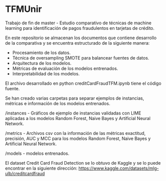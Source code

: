 # TFMUnir
Trabajo de fin de master - Estudio comparativo de técnicas de machine learning para identificación de pagos fraudulentos en tarjetas de crédito.

En este repositorio se almacenan los documentos que contiene desarrollo de la comparativa y se encuentra estructurado de la siguiente manera:

- Procesamiento de los datos.
- Técnica de oversampling SMOTE para balancear fuentes de datos.
- Arquitectura de los modelos.
- Métricas de evaluación de los modelos entrenados.
- Interpretabilidad de los modelos.

El archivo desarrollado en python creditCardFraudTFM.ipynb tiene el código fuente.

Se han creado varias carpetas para separar ejemplos de instancias, métricas e información de los modelos entrenados.

/instances - Gráficos de ejemplo de instancias validadas con LIME aplicadas a los modelos Random Forest, Naive Bayes y Artificial Neural Network.  

/metrics - Archivos csv con la información de las métricas exactitud, precisión, AUC y MCC para los modelos Random Forest, Naive Bayes y Artificial Neural Network.  

/models - modelos entrenados.

El dataset Credit Card Fraud Detection se lo obtuvo de Kaggle y se lo puede encontrar en la siguiente dirección: https://www.kaggle.com/datasets/mlg-ulb/creditcardfraud
